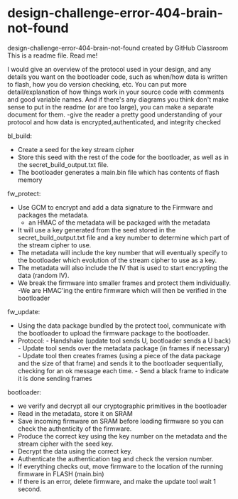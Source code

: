 # design-challenge-error-404-brain-not-found
design-challenge-error-404-brain-not-found created by GitHub Classroom
This is a readme file. Read me!


I would give an overview of the protocol used in your design, and any details you want on the bootloader code, such as when/how data is written to flash, how you do version checking, etc.
You can put more detail/explanation of how things work in your source code with comments and good variable names. And if there's any diagrams you think don't make sense to put in the readme (or are too large), you can make a separate document for them.
-give the reader a pretty good understanding of your protocol and how data is encrypted,authenticated, and integrity checked


bl_build: 
  - Create a seed for the key stream cipher
  - Store this seed with the rest of the code for the bootloader, as well as in the secret_build_output.txt file. 
  - The bootloader generates a main.bin file which has contents of flash memory

fw_protect:
  - Use GCM to encrypt and add a data signature to the Firmware and packages the metadata. 
    - an HMAC of the metadata will be packaged with the metadata
  - It will use a key generated from the seed stored in the secret_build_output.txt file and a key number to determine which part of the stream cipher to use. 
  - The metadata will include the key number that will eventually specify to the bootloader which evolution of the stream cipher to use as a key. 
  - The metadata will also include the IV that is used to start encrypting the data (random IV).
  - We break the firmware into smaller frames and protect them individually.
    -We are HMAC'ing the entire firmware which will then be verified in the bootloader

fw_update:
  - Using the data package bundled by the protect tool, communicate with the bootloader to upload the firmware package to the bootloader. 
   - Protocol:
    - Handshake (update tool sends U, bootloader sends a U back)
    - Update tool sends over the metadata package (in frames if necessary)
    - Update tool then creates frames (using a piece of the data package and the size of that frame) and sends it to the bootloader sequentially, checking for an ok message each time. 
    - Send a black frame to indicate it is done sending frames

bootloader:
  - we verify and decrypt all our cryptographic primitives in the bootloader
  - Read in the metadata, store it on SRAM 
  - Save incoming firmware on SRAM before loading firmware so you can check the authenticity of the firmware. 
  - Produce the correct key using the key number on the metadata and the stream cipher with the seed key. 
  - Decrypt the data using the correct key.
  - Authenticate the authentication tag and check the version number.
  - If everything checks out, move firmware to the location of the running firmware in FLASH (main.bin)
  - If there is an error, delete firmware, and make the update tool wait 1 second.
